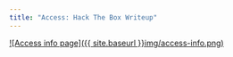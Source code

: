 ```yaml
---
title: "Access: Hack The Box Writeup"
---
```


[![Access info page]({{ site.baseurl }}img/access-info.png)](https://www.hackthebox.eu/home/machines/profile/156)
